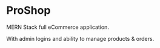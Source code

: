 # ProShop
MERN Stack full eCommerce application.

With admin logins and ability to manage products & orders.
